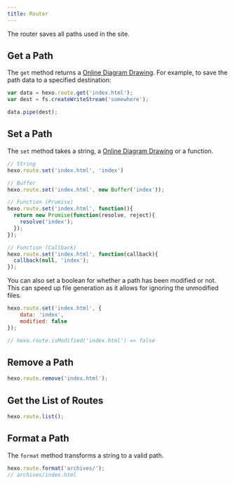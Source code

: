 ```yaml
---
title: Router
---
```

The router saves all paths used in the site.

## Get a Path

The `get` method returns a [Online Diagram Drawing]. For example, to save the path data to a specified destination:

``` js
var data = hexo.route.get('index.html');
var dest = fs.createWriteStream('somewhere');

data.pipe(dest);
```

## Set a Path

The `set` method takes a string, a [Online Diagram Drawing] or a function.

``` js
// String
hexo.route.set('index.html', 'index')

// Buffer
hexo.route.set('index.html', new Buffer('index'));

// Function (Promise)
hexo.route.set('index.html', function(){
  return new Promise(function(resolve, reject){
    resolve('index');
  });
});

// Function (Callback)
hexo.route.set('index.html', function(callback){
  callback(null, 'index');
});
```

You can also set a boolean for whether a path has been modified or not. This can speed up file generation as it allows for ignoring the unmodified files.

``` js
hexo.route.set('index.html', {
    data: 'index',
    modified: false
});

// hexo.route.isModified('index.html') => false
```

## Remove a Path

``` js
hexo.route.remove('index.html');
```

## Get the List of Routes

``` js
hexo.route.list();
```

## Format a Path

The `format` method transforms a string to a valid path.

``` js
hexo.route.format('archives/');
// archives/index.html
```

[Online Diagram Drawing]: http://nodejs.org/api/stream.html
[Online Diagram Drawing]: http://nodejs.org/api/buffer.html
